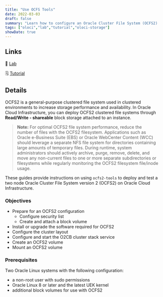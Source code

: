 ```yaml
---
title: "Use OCFS Tools"
date: 2022-03-03
draft: false
summary: "Learn how to configure an Oracle Cluster File System (OCFS2) on Oracle Cloud Infrastructure."
tags: ["oloci","lab","tutorial","oloci-storage"]
showDate: true
---
```


## Links

:crescent_moon: [Lab](https://luna.oracle.com/lab/a7e62a2a-10d0-4b11-a317-bf559c99b148)

:spiral_notepad: [Tutorial](https://docs.oracle.com/en/learn/ocfs2_cluster_linux_8)

## Details

OCFS2 is a general-purpose clustered file system used in clustered environments to increase storage performance and availability. In Oracle Cloud Infrastructure, you can deploy OCFS2 clustered file systems through **Read/Write - shareable** block storage attached to an instance.

> **Note:** For optimal OCFS2 file system performance, reduce the number of files with the OCFS2 filesystem. Applications such as Oracle e-Business Suite (EBS) or Oracle WebCenter Content (WCC) should leverage a separate NFS file system for directories containing large amounts of temporary files. During runtime, system administrators should actively archive, purge, remove, delete, and move any non-current files to one or more separate subdirectories or filesystems while regularly monitoring the OCFS2 filesystem file/inode usage.

These guides provide instructions on using `ocfs2-tools` to deploy and test a two node Oracle Cluster File System version 2 (OCFS2) on Oracle Cloud Infrastructure.

### Objectives

  - Prepare for an OCFS2 configuration
    - Configure security list
    - Create and attach a block volume
  - Install or upgrade the software required for OCFS2
  - Configure the cluster layout
  - Configure and start the O2CB cluster stack service
  - Create an OCFS2 volume
  - Mount an OCFS2 volume

### Prerequisites

Two Oracle Linux systems with the following configuration:

- a non-root user with sudo permissions
- Oracle Linux 8 or later and the latest UEK kernel
- additional block volumes for use with OCFS2

